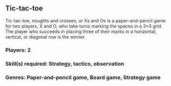 ## Tic-tac-toe

Tic-tac-toe, noughts and crosses, or Xs and Os is a paper-and-pencil game for two players, X and O, who take turns marking the spaces in a 3×3 grid. The player who succeeds in placing three of their marks in a horizontal, vertical, or diagonal row is the winner.

### Players: 2
### Skill(s) required: Strategy, tactics, observation
### Genres: Paper-and-pencil game, Board game, Strategy game

